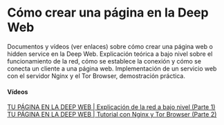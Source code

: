 # Cómo crear una página en la Deep Web
Documentos y vídeos (ver enlaces) sobre cómo crear una página web o hidden service en la Deep Web. Explicación teórica a bajo nivel sobre el funcionamiento de la red, cómo se establece la conexión y cómo se conecta un cliente a una página web. Implementación de un servicio web con el servidor Nginx y el Tor Browser, demostración práctica.

#### Vídeos
[TU PÁGINA EN LA DEEP WEB | Explicación de la red a bajo nivel (Parte 1)](https://www.youtube.com/watch?v=kpqPhuBm_A4) <br>
[TU PÁGINA EN LA DEEP WEB | Tutorial con Nginx y Tor Browser (Parte 2)](https://www.youtube.com/watch?v=lAQXveN8X_g)

